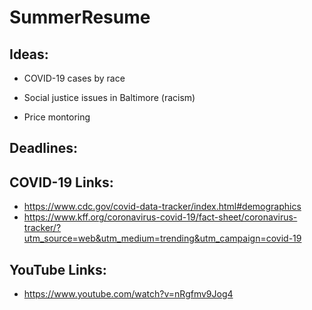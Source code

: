 # SummerResume

## Ideas:
- COVID-19 cases by race

- Social justice issues in Baltimore (racism)

- Price montoring


## Deadlines:

## COVID-19 Links:
- https://www.cdc.gov/covid-data-tracker/index.html#demographics
- https://www.kff.org/coronavirus-covid-19/fact-sheet/coronavirus-tracker/?utm_source=web&utm_medium=trending&utm_campaign=covid-19

## YouTube Links:
- https://www.youtube.com/watch?v=nRgfmv9Jog4
